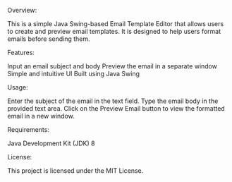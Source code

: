 Overview:

This is a simple Java Swing-based Email Template Editor that allows users to create and preview email templates. It is designed to help users format emails before sending them.


Features:

Input an email subject and body
Preview the email in a separate window
Simple and intuitive UI
Built using Java Swing


Usage:

Enter the subject of the email in the text field.
Type the email body in the provided text area.
Click on the Preview Email button to view the formatted email in a new window.


Requirements:

Java Development Kit (JDK) 8


License:

This project is licensed under the MIT License.
